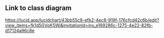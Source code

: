 

## Link to class diagram
 https://lucid.app/lucidchart/43bb55c8-efb2-4ec8-919f-176cfcd42c6b/edit?view_items=fk1d5GVoK5Wj&invitationId=inv_e169286c-1275-4e22-82fb-d17124a96c8e